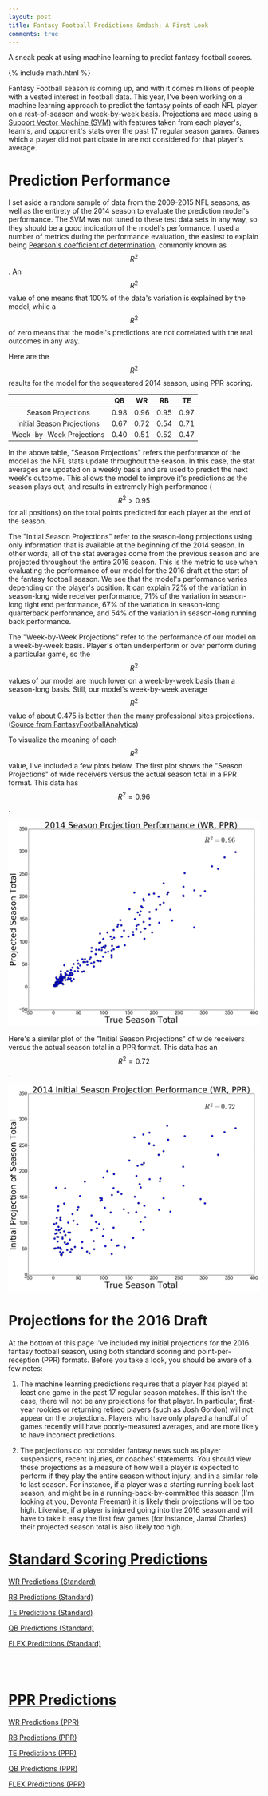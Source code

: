 ```yaml
---
layout: post
title: Fantasy Football Predictions &mdash; A First Look
comments: true
---
```


A sneak peak at using machine learning to predict fantasy football scores.

<!--more-->

{% include math.html %}

Fantasy Football season is coming up, and with it comes millions of people with a vested interest in football data.  This year, I've been working on a machine learning approach to predict the fantasy points of each NFL player on a rest-of-season and week-by-week basis.   Projections are made using a [Support Vector Machine (SVM)](http://cs229.stanford.edu/notes/cs229-notes3.pdf) with features taken from each player's, team's, and opponent's stats over the past 17 regular season games. Games which a player did not participate in are not considered for that player's average.


# Prediction Performance

I set aside a random sample of data from the 2009-2015 NFL seasons, as well as the entirety of the 2014 season to evaluate the prediction model's performance.  The SVM was not tuned to these test data sets in any way, so they should be a good indication of the model's performance.  I used a number of metrics during the performance evaluation, the easiest to explain being [Pearson's coefficient of determination](https://en.wikipedia.org/wiki/Coefficient_of_determination), commonly known as $$R^2$$.  An $$R^2$$ value of one means that 100% of the data's variation is explained by the model, while a $$R^2$$ of zero means that the model's predictions are not correlated with the real outcomes in any way. 

Here are the $$R^2$$ results for the model for the sequestered 2014 season, using PPR scoring.


|                            | QB   |   WR |  RB  |   TE | 
|:--------------------------:|:----:|:----:|:----:|:----:|
| Season Projections         | 0.98 | 0.96 | 0.95 | 0.97 | 
| Initial Season Projections | 0.67 | 0.72 | 0.54 | 0.71 |
| Week-by-Week Projections   | 0.40 | 0.51 | 0.52 | 0.47 |

In the above table, "Season Projections" refers the performance of the model as the NFL stats update throughout the season. In this case, the stat averages are updated on a weekly basis and are used to predict the next week's outcome.  This allows the model to improve it's predictions as the season plays out, and results in extremely high performance ($$R^2>0.95$$ for all positions) on the total points predicted for each player at the end of the season.

The "Initial Season Projections" refer to the season-long projections using only information that is available at the beginning of the 2014 season.  In other words, all of the stat averages come from the previous season and are projected throughout the entire 2016 season.  This is the metric to use when evaluating the performance of our model for the 2016 draft at the start of the fantasy football season.  We see that the model's performance varies depending on the player's position.  It can explain 72% of the variation in season-long wide receiver performance, 71% of the variation in season-long tight end performance, 67% of the variation in season-long quarterback performance, and 54% of the variation in season-long running back performance.

The "Week-by-Week Projections" refer to the performance of our model on a week-by-week basis.  Player's often underperform or over perform during a particular game, so the $$R^2$$ values of our model are much lower on a week-by-week basis than a season-long basis. Still, our model's week-by-week average $$R^2$$ value of about 0.475 is better than the many professional sites projections. ([Source from FantasyFootballAnalytics](http://fantasyfootballanalytics.net/2016/03/best-fantasy-football-projections-2016-update.html))



To visualize the meaning of each $$R^2$$ value, I've included a few plots below.  The first plot shows the "Season Projections" of wide receivers versus the actual season total in a PPR format.  This data has $$R^2=0.96$$.

![png](https://raw.githubusercontent.com/Raknoche/Raknoche.github.io/master/_posts/Images/FF_PPR/SeasonProjectionWR.png)

Here's a similar plot of the "Initial Season Projections" of wide receivers versus the actual season total in a PPR format.  This data has an $$R^2=0.72$$.


![png](https://raw.githubusercontent.com/Raknoche/Raknoche.github.io/master/_posts/Images/FF_PPR/InitialSeasonProjectionWR.png)

# Projections for the 2016 Draft




At the bottom of this page I've included my initial projections for the 2016 fantasy football season, using both standard scoring and point-per-reception (PPR) formats.  Before you take a look, you should be aware of a few notes:




1. The machine learning predictions requires that a player has played at least one game in the past 17 regular season matches.  If this isn't the case, there will not be any projections for that player.  In particular, first-year rookies or returning retired players (such as Josh Gordon) will not appear on the projections.  Players who have only played a handful of games recently will have poorly-measured averages, and are more likely to have incorrect predictions.


2. The projections do not consider fantasy news such as player suspensions, recent injuries, or coaches' statements.  You should view these projections as a measure of how well a player is expected to perform if they play the entire season without injury, and in a similar role to last season.  For instance, if a player was a starting running back last season, and might be in a running-back-by-committee this season (I'm looking at you, Devonta Freeman) it is likely their projections will be too high.  Likewise, if a player is injured going into the 2016 season and will have to take it easy the first few games (for instance, Jamal Charles) their projected season total is also likely too high.



 
# <u>Standard Scoring Predictions</u>
<script language="javascript"> 
function toggle(original,text,tog) {
	var ele = document.getElementById(tog);
	var text = document.getElementById(text);
	if(ele.style.display == "block") {
    		ele.style.display = "none";
		text.innerHTML = original;
  	}
	else {
		ele.style.display = "block";
		text.innerHTML = "Hide " + original;	}
} 
</script> 
 
<a id="WRText" href="javascript:toggle('WR Predictions (Standard)','WRText','WRTextTog');">WR Predictions (Standard)</a>
<div id="WRTextTog" style="display: none"><img src="https://raw.githubusercontent.com/Raknoche/Raknoche.github.io/master/_posts/Images/FF_Standard/WR_Predictions.png"></div>

<a id="RBText" href="javascript:toggle('RB Predictions (Standard)','RBText','RBTextTog');">RB Predictions (Standard)</a>
<div id="RBTextTog" style="display: none"><img src="https://raw.githubusercontent.com/Raknoche/Raknoche.github.io/master/_posts/Images/FF_Standard/RB_Predictions.png"></div>

<a id="TEText" href="javascript:toggle('TE Predictions (Standard)','TEText','TETextTog');">TE Predictions (Standard)</a>
<div id="TETextTog" style="display: none"><img src="https://raw.githubusercontent.com/Raknoche/Raknoche.github.io/master/_posts/Images/FF_Standard/TE_Predictions.png"></div>

<a id="QBText" href="javascript:toggle('QB Predictions (Standard)','QBText','QBTextTog');">QB Predictions (Standard)</a>
<div id="QBTextTog" style="display: none"><img src="https://raw.githubusercontent.com/Raknoche/Raknoche.github.io/master/_posts/Images/FF_Standard/QB_Predictions.png"></div>

<a id="FLEXText" href="javascript:toggle('FLEX Predictions (Standard)','FLEXText','FLEXTextTog');">FLEX Predictions (Standard)</a>
<div id="FLEXTextTog" style="display: none"><img src="https://raw.githubusercontent.com/Raknoche/Raknoche.github.io/master/_posts/Images/FF_Standard/FLEX_Predictions.png"></div>

<br><br>

# <u>PPR Predictions</u>

<a id="WRTextPPR" href="javascript:toggle('WR Predictions (PPR)','WRTextPPR','WRTextTogPPR');">WR Predictions (PPR)</a>
<div id="WRTextTogPPR" style="display: none"><img src="https://raw.githubusercontent.com/Raknoche/Raknoche.github.io/master/_posts/Images/FF_PPR/WR_Predictions.png"></div>

<a id="RBTextPPR" href="javascript:toggle('RB Predictions (PPR)','RBTextPPR','RBTextTogPPR');">RB Predictions (PPR)</a>
<div id="RBTextTogPPR" style="display: none"><img src="https://raw.githubusercontent.com/Raknoche/Raknoche.github.io/master/_posts/Images/FF_PPR/RB_Predictions.png"></div>

<a id="TETextPPR" href="javascript:toggle('TE Predictions (PPR)','TETextPPR','TETextTogPPR');">TE Predictions (PPR)</a>
<div id="TETextTogPPR" style="display: none"><img src="https://raw.githubusercontent.com/Raknoche/Raknoche.github.io/master/_posts/Images/FF_PPR/TE_Predictions.png"></div>

<a id="QBTextPPR" href="javascript:toggle('QB Predictions (PPR)','QBTextPPR','QBTextTogPPR');">QB Predictions (PPR)</a>
<div id="QBTextTogPPR" style="display: none"><img src="https://raw.githubusercontent.com/Raknoche/Raknoche.github.io/master/_posts/Images/FF_PPR/QB_Predictions.png"></div>

<a id="FLEXTextPPR" href="javascript:toggle('FLEX Predictions (PPR)','FLEXTextPPR','FLEXTextTogPPR');">FLEX Predictions (PPR)</a>
<div id="FLEXTextTogPPR" style="display: none"><img src="https://raw.githubusercontent.com/Raknoche/Raknoche.github.io/master/_posts/Images/FF_PPR/FLEX_Predictions.png"></div>